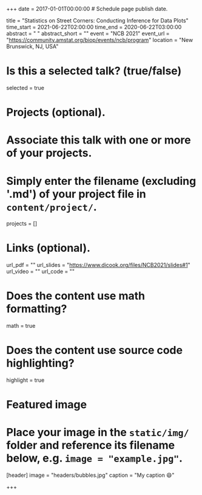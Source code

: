 +++
date = 2017-01-01T00:00:00  # Schedule page publish date.

title = "Statistics on Street Corners: Conducting Inference for Data Plots"
time_start = 2021-06-22T02:00:00
time_end = 2020-06-22T03:00:00
abstract = " "
abstract_short = ""
event = "NCB 2021"
event_url = "https://community.amstat.org/biop/events/ncb/program"
location = "New Brunswick, NJ, USA"

# Is this a selected talk? (true/false)
selected = true

# Projects (optional).
#   Associate this talk with one or more of your projects.
#   Simply enter the filename (excluding '.md') of your project file in `content/project/`.
projects = []

# Links (optional).
url_pdf = ""
url_slides = "https://www.dicook.org/files/NCB2021/slides#1"
url_video = ""
url_code = ""

# Does the content use math formatting?
math = true

# Does the content use source code highlighting?
highlight = true

# Featured image
# Place your image in the `static/img/` folder and reference its filename below, e.g. `image = "example.jpg"`.
[header]
image = "headers/bubbles.jpg"
caption = "My caption :smile:"

+++

